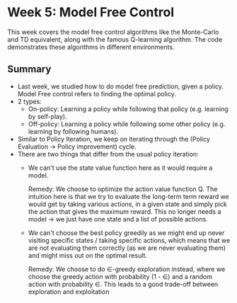 # Week 5: Model Free Control

This week covers the model free control algorithms like the Monte-Carlo and TD equivalent, along with the famous Q-learning algorithm.
The code demonstrates these algorithms in different environments.

## Summary

- Last week, we studied how to do model free prediction, given a policy. Model Free control refers to finding the optimal policy.
- 2 types:
  - On-policy: Learning a policy while following that policy (e.g. learning by self-play).
  - Off-policy: Learning a policy while following some other policy (e.g. learning by following humans).
- Similar to Policy Iteration, we keep on iterating through the (Policy Evaluation -> Policy improvement) cycle.
- There are two things that differ from the usual policy iteration:
  - We can't use the state value function here as it would require a model. 
  
    Remedy: We choose to optimize the action value function Q. The intuition here is that we try to evaluate the long-term term reward we would get by taking various actions, in a given state and 
    simply pick the action that gives the maximum reward. This no longer needs a model -> we just have one state and a list of possible 
    actions.
    
  - We can't choose the best policy greedily as we might end up never visiting specific states / taking specific actions, which means 
    that we are not evaluating them correctly (as we are never evaluating them) and might miss out on the optimal result.
    
    Remedy: We choose to do ∈-greedy exploration instead, where we choose the greedy action with probability (1 - ∈) and a random action
    with probability ∈. This leads to a good trade-off between exploration and exploitation
   
